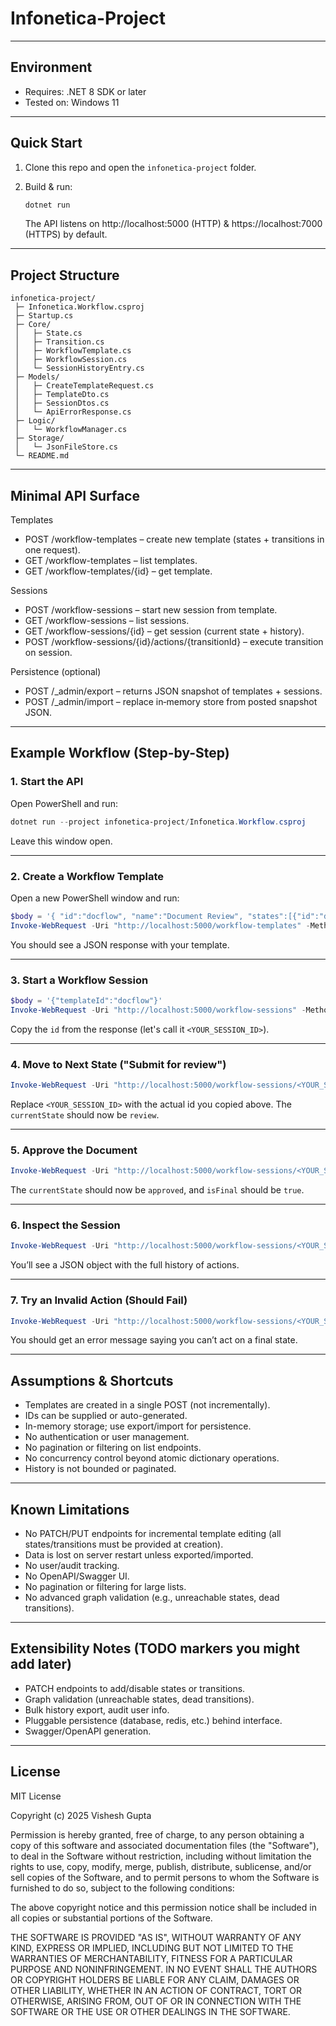 # Infonetica-Project

---

## Environment

- Requires: .NET 8 SDK or later
- Tested on: Windows 11

---

## Quick Start

1. Clone this repo and open the `infonetica-project` folder.
2. Build & run:

   ```sh
   dotnet run
   ```

   The API listens on http://localhost:5000 (HTTP) & https://localhost:7000 (HTTPS) by default.

---

## Project Structure

```
infonetica-project/
 ├─ Infonetica.Workflow.csproj
 ├─ Startup.cs
 ├─ Core/
 │   ├─ State.cs
 │   ├─ Transition.cs
 │   ├─ WorkflowTemplate.cs
 │   ├─ WorkflowSession.cs
 │   └─ SessionHistoryEntry.cs
 ├─ Models/
 │   ├─ CreateTemplateRequest.cs
 │   ├─ TemplateDto.cs
 │   ├─ SessionDtos.cs
 │   └─ ApiErrorResponse.cs
 ├─ Logic/
 │   └─ WorkflowManager.cs
 ├─ Storage/
 │   └─ JsonFileStore.cs
 └─ README.md
```

---

## Minimal API Surface

Templates

* POST   /workflow-templates – create new template (states + transitions in one request).
* GET    /workflow-templates – list templates.
* GET    /workflow-templates/{id} – get template.

Sessions

* POST   /workflow-sessions – start new session from template.
* GET    /workflow-sessions – list sessions.
* GET    /workflow-sessions/{id} – get session (current state + history).
* POST   /workflow-sessions/{id}/actions/{transitionId} – execute transition on session.

Persistence (optional)

* POST   /_admin/export – returns JSON snapshot of templates + sessions.
* POST   /_admin/import – replace in‑memory store from posted snapshot JSON.

---

## Example Workflow (Step-by-Step)

### 1. **Start the API**

Open PowerShell and run:
```powershell
dotnet run --project infonetica-project/Infonetica.Workflow.csproj
```
Leave this window open.

---

### 2. **Create a Workflow Template**

Open a new PowerShell window and run:
```powershell
$body = '{ "id":"docflow", "name":"Document Review", "states":[{"id":"draft","name":"Draft","isInitial":true},{"id":"review","name":"In Review"},{"id":"approved","name":"Approved","isFinal":true},{"id":"rejected","name":"Rejected","isFinal":true}], "transitions":[{"id":"submit","name":"Submit for review","fromStates":["draft"],"toState":"review"},{"id":"approve","name":"Approve","fromStates":["review"],"toState":"approved"},{"id":"reject","name":"Reject","fromStates":["review"],"toState":"rejected"},{"id":"revise","name":"Send back to draft","fromStates":["review"],"toState":"draft"}] }'
Invoke-WebRequest -Uri "http://localhost:5000/workflow-templates" -Method POST -Body $body -ContentType "application/json"
```
You should see a JSON response with your template.

---

### 3. **Start a Workflow Session**

```powershell
$body = '{"templateId":"docflow"}'
Invoke-WebRequest -Uri "http://localhost:5000/workflow-sessions" -Method POST -Body $body -ContentType "application/json"
```
Copy the `id` from the response (let's call it `<YOUR_SESSION_ID>`).

---

### 4. **Move to Next State ("Submit for review")**

```powershell
Invoke-WebRequest -Uri "http://localhost:5000/workflow-sessions/<YOUR_SESSION_ID>/actions/submit" -Method POST
```
Replace `<YOUR_SESSION_ID>` with the actual id you copied above. The `currentState` should now be `review`.

---

### 5. **Approve the Document**

```powershell
Invoke-WebRequest -Uri "http://localhost:5000/workflow-sessions/<YOUR_SESSION_ID>/actions/approve" -Method POST
```
The `currentState` should now be `approved`, and `isFinal` should be `true`.

---

### 6. **Inspect the Session**

```powershell
Invoke-WebRequest -Uri "http://localhost:5000/workflow-sessions/<YOUR_SESSION_ID>" -Method GET | Select-Object -ExpandProperty Content
```
You’ll see a JSON object with the full history of actions.

---

### 7. **Try an Invalid Action (Should Fail)**

```powershell
Invoke-WebRequest -Uri "http://localhost:5000/workflow-sessions/<YOUR_SESSION_ID>/actions/approve" -Method POST
```
You should get an error message saying you can’t act on a final state.

---

## Assumptions & Shortcuts

- Templates are created in a single POST (not incrementally).
- IDs can be supplied or auto-generated.
- In-memory storage; use export/import for persistence.
- No authentication or user management.
- No pagination or filtering on list endpoints.
- No concurrency control beyond atomic dictionary operations.
- History is not bounded or paginated.

---

## Known Limitations

- No PATCH/PUT endpoints for incremental template editing (all states/transitions must be provided at creation).
- Data is lost on server restart unless exported/imported.
- No user/audit tracking.
- No OpenAPI/Swagger UI.
- No pagination or filtering for large lists.
- No advanced graph validation (e.g., unreachable states, dead transitions).

---

## Extensibility Notes (TODO markers you might add later)

* PATCH endpoints to add/disable states or transitions.
* Graph validation (unreachable states, dead transitions).
* Bulk history export, audit user info.
* Pluggable persistence (database, redis, etc.) behind interface.
* Swagger/OpenAPI generation.

---

## License

MIT License

Copyright (c) 2025 Vishesh Gupta

Permission is hereby granted, free of charge, to any person obtaining a copy
of this software and associated documentation files (the "Software"), to deal
in the Software without restriction, including without limitation the rights
to use, copy, modify, merge, publish, distribute, sublicense, and/or sell
copies of the Software, and to permit persons to whom the Software is
furnished to do so, subject to the following conditions:

The above copyright notice and this permission notice shall be included in all
copies or substantial portions of the Software.

THE SOFTWARE IS PROVIDED "AS IS", WITHOUT WARRANTY OF ANY KIND, EXPRESS OR
IMPLIED, INCLUDING BUT NOT LIMITED TO THE WARRANTIES OF MERCHANTABILITY,
FITNESS FOR A PARTICULAR PURPOSE AND NONINFRINGEMENT. IN NO EVENT SHALL THE
AUTHORS OR COPYRIGHT HOLDERS BE LIABLE FOR ANY CLAIM, DAMAGES OR OTHER
LIABILITY, WHETHER IN AN ACTION OF CONTRACT, TORT OR OTHERWISE, ARISING FROM,
OUT OF OR IN CONNECTION WITH THE SOFTWARE OR THE USE OR OTHER DEALINGS IN THE
SOFTWARE.
